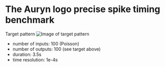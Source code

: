 # The Auryn logo precise spike timing benchmark

Target pattern
![Image of target pattern](https://raw.githubusercontent.com/fzenke/ssbm/master/benchmarks/precise_timing/auryn/auryn_logo_small.png)

* number of inputs: 100 (Poisson)
* number of outputs: 100 (see target above)
* duration: 3.5s
* time resolution: 1e-4s
